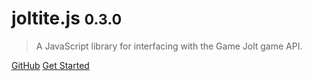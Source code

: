 <!-- _coverpage.md -->

# joltite.js <small>0.3.0</small>

> A JavaScript library for interfacing with the Game Jolt game API.

[GitHub](https://github.com/ttbowen/joltite.js)
[Get Started](#Welcome)